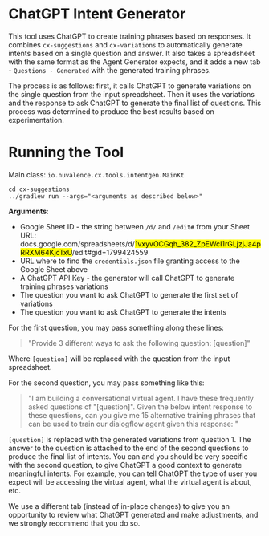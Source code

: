 ChatGPT Intent Generator
========================

This tool uses ChatGPT to create training phrases based on responses. It combines
`cx-suggestions` and `cx-variations` to automatically generate intents based on
a single question and answer. It also takes a spreadsheet with the same format as
the Agent Generator expects, and it adds a new tab - `Questions - Generated` with
the generated training phrases.

The process is as follows: first, it calls ChatGPT to generate variations on the
single question from the input spreadsheet. Then it uses the variations and the
response to ask ChatGPT to generate the final list of questions. This process was
determined to produce the best results based on experimentation.

# Running the Tool

Main class: `io.nuvalence.cx.tools.intentgen.MainKt`

```
cd cx-suggestions
../gradlew run --args="<arguments as described below>"
```

**Arguments**:
* Google Sheet ID - the string between `/d/` and `/edit#` from your Sheet URL: docs.google.com/spreadsheets/d/<mark>1vxyvOCGqh_382_ZpEWcI1rGLjzjJa4pRRXM64KjcTxU</mark>/edit#gid=1799424559
* URL where to find the `credentials.json` file granting access to the Google Sheet above
* A ChatGPT API Key - the generator will call ChatGPT to generate training phrases variations
* The question you want to ask ChatGPT to generate the first set of variations
* The question you want to ask ChatGPT to generate the intents

For the first question, you may pass something along these lines:

> "Provide 3 different ways to ask the following question: [question]"

Where `[question]` will be replaced with the question from the input spreadsheet.

For the second question, you may pass something like this:

> "I am building a conversational virtual agent. I have these frequently 
> asked questions of "[question]".  Given the below intent response to these
> questions, can you give me 15 alternative training phrases that can be used 
> to train our dialogflow agent given this response: "

`[question]` is replaced with the generated variations from question 1. The
answer to the question is attached to the end of the second questions to produce
the final list of intents. You can and you should be very specific with the second
question, to give ChatGPT a good context to generate meaningful intents. For
example, you can tell ChatGPT the type of user you expect will be accessing the
virtual agent, what the virtual agent is about, etc.

We use a different tab (instead of in-place changes) to give you an opportunity to
review what ChatGPT generated and make adjustments, and we strongly recommend that
you do so.
